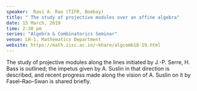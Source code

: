 ```yaml
---
speaker:  Ravi A. Rao (TIFR, Bombay)
title: " The study of projective modules over an affine algebra"
date: 15 March, 2019
time: 2:30 pm
series: "Algebra & Combinatorics Seminar"
venue: LH-1, Mathematics Department
website: https://math.iisc.ac.in/~khare/algcomb18-19.html
---
```


 The study of projective modules along the lines initiated by
 J.-P. Serre, H. Bass is outlined; the impetus given by A. Suslin
 in that direction is described, and recent progress made along
 the vision of A. Suslin on it by Fasel–Rao–Swan is shared briefly.
